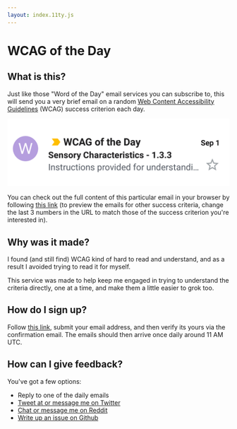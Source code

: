 ```yaml
---
layout: index.11ty.js
---
```


# WCAG of the Day

## What is this?

Just like those "Word of the Day" email services you can subscribe to, this will send you a very brief email on a random [Web Content Accessibility Guidelines](https://www.w3.org/WAI/standards-guidelines/wcag/) (WCAG) success criterion each day.

![Preview of one of the emails in Gmail on Android. Sender is "WCAG of the Day", subject is "Sensory Characteristics - 1.3.3", and the preview text is the beginning of the success criterion's text, reading "Instructions provided for understanding..."](images/mobileEmailPreview.png)

You can check out the full content of this particular email in your browser by following [this link](https://htmlpreview.github.io/?https://raw.githubusercontent.com/Grunet/digestible-wcag-sc-emails/master/dist/1-3-3.html) (to preview the emails for other success criteria, change the last 3 numbers in the URL to match those of the success criterion you're interested in).

## Why was it made?

I found (and still find) WCAG kind of hard to read and understand, and as a result I avoided trying to read it for myself.

This service was made to help keep me engaged in trying to understand the criteria directly, one at a time, and make them a little easier to grok too.

## How do I sign up?

Follow [this link](/subscribe), submit your email address, and then verify its yours via the confirmation email. The emails should then arrive once daily around 11 AM UTC.

## How can I give feedback?

You've got a few options:

- Reply to one of the daily emails
- [Tweet at or message me on Twitter](https://twitter.com/__grunet)
- [Chat or message me on Reddit](https://www.reddit.com/user/__grunet)
- [Write up an issue on Github](https://github.com/Grunet/digestible-wcag)
